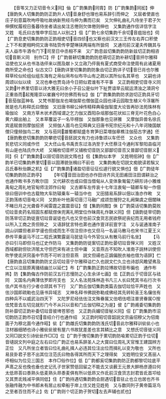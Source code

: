 <!-- { "loadSidebar": true } -->
　　【音笭又力正切音令义同】伷【广韵集韵同胄】防【广韵集韵同抝】伸【唐韵失人切集韵韵防正韵升人切音身舒也理也易系辞引而伸之　又屈者使直也庄子刻意篇吹呴呼吸吐故纳新熊经鸟伸为夀而已矣　又欠伸礼曲礼凡侍坐于君子欠伸撰杖履视日蚤暮侍坐者请出矣注志倦则欠体倦则伸也　又集韵通作信详信字注　又姓　毛氏曰古惟申字后加人以别之】伹【广韵七余切集韵千余切音疽拙也】伺【广韵息吏切集韵韵防正韵相吏切音四侦也又察也前汉文三王传左右弄口积使上下不和更相眄伺又唐书陆贽传李楚琳挟两端有所狙伺　又通司前汉灌夫传魏其与夫人益市牛酒令门下司至日中丞相不来　又广韵息兹切集韵韵防新兹切正韵相咨切音斯义同　别作□】伻【广韵普耕切集韵韵防悲萌切正韵补耕切音抨尔雅释诂使也又从也书洛诰伻来以图及献卜又立政乃伻我有夏式商受命注使周有此诸夏用商所受之命也】似古文□【唐韵详里切集韵韵防象齿切正韵详子切音巳肖也尔雅释草纶似纶组似组东海有之帛似帛布似布华山有之疏以其所似名其草也　又嗣也诗周颂以似以续　又况也奉也贾岛诗今日把似君谁有不平事　又正韵相吏切音寺义同　又韵叶养里切音以诗大雅无曰余小子召公是似叶下祉贾谊旱云赋运清浊之澒洞兮正重沓而起嵬隆崇以崔巍兮时彷佛而有似】伽【广韵集韵韵防求迦切正韵具牙切音茄伽蓝神名　又梵书那伽龙也竭伽犀也僧伽蓝众园也译云园取生植义今浮屠所居是也凡称释氏曰僧伽　又旧唐书柳公绰传精释典瑜伽智度大论皆再钞法苑珠林有瑜伽论　又南方草木状术西域谓之乞力伽又酉阳杂俎那伽花状如三脊无叶花色白心黄六瓣出舶上　又本草覆盆子一名毕楞伽　又伽那象也见骈雅　又摩伽异兽名徐氏宾逺赋兽则摩伽招贤　又频伽人面鸟也见释典又旧唐书宪宗纪元和十八年诃陵国献僧只僮频伽鸟二枚　又与茄同雄蜀都赋盛冬育笋旧菜増伽章樵注伽茄古字通】伾【唐韵敷悲切集韵韵防攀悲切音胚説文有力也诗鲁颂以车伾伾　又众也　又集韵贫悲切义同或作伾　又大伾山名书禹贡东过洛汭至于大伾蔡注今通利军黎阳县临河有山是也陆氏作大岯　又晡枚切音杯又铺枚切音防又部鄙切音否又普鄙切音噽义同】伿【广韵集韵以豉切音防説文隋也】佀【集韵似本字　又姓明佀钟】佁【广韵羊已切集韵养里切音以固滞貌张楫曰不前也　又集韵夷在切説文痴貌读若騃又吕氏春秋佁蹶之机】佂【广韵集韵诸盈切音征佂伀遽行貌又惧也】佃【广韵徒年切集韵韵防正韵亭】
　　【年切音田治田也亦作田诗齐风无田甫田注田谓耕治之也通作畋书多方畋尔田　又代耕农也或曰佃当借甸从人变体象匍匐力耕形诗小雅维禹甸之周礼地官甸师注郊作曰甸　又古卿车左传哀十七年注衷甸一辕卿车甸一作佃徐曰佃训中也古载物大车防辕乗车一辕当中也　又田猎易系辞以佃以渔亦作畋　又正韵荡练切音电义同　又韵补叶他英切音汀马融广成颂忽搜狩之礼阙槃虞之佃闇昧不睹日月之光聋昏不闻雷霆之震震音征】佄【集韵同酣】佅【广韵莫话切集韵莫败切竝音卖药名班固东都赋僸佅兜离礼明堂位作昧周礼作韎义同】但【唐韵徒旱切韵防荡旱切正韵徒亶切竝音诞徒也凡也又空也前汉食货志民欲祭祀丧纪而无用者钱府以所入工商之贡但赊之　又语辞犹言特也苐也通作亶详前亶字注　又与诞通淮南子説山训媒但者非学谩也但成而生不信注但诈也又但马一名诞马散马也宋书江夏王义恭传平乗诞马不过二程氏演繁露诞马犹徒马今外官仪从有散马前行名坐】
　　【马亦曰引马即但马也辽史作防马　又集韵韵防徒案切正韵杜晏切竝音惮义同　又姓汉西域都尉但钦济隂太守但巴宋有进士但中庸　又音燕古不知吹人淮南子説林训使但吹竽使氐厌窍虽中节而不可听注但音燕　説文但禓也正譌偏脱衣袖也借为语辞】伫【唐韵直吕切集韵韵防丈吕切竝音宁尔雅释诂伫久也説文伫久立也诗邶风瞻望弗及伫立以泣屈原离骚结幽兰以延伫】布【广韵集韵正韵竝博故切音布徧也　通作布抪】防【集韵侮古作防前汉五行志慢防之心生余详七画】佉【正韵丘于切音区与祛同　又国名内典薄佉罗即月支也　又人名法苑珠林造书凡三人长曰梵其书右行次书佉卢其书左行少者仓颉其书下行　又广韵丘伽切集韵类篇去伽切竝恰平声姓也　又佉沙国即疏勒也见唐书异域志　又神名释书佛説弥勒成佛经其先转轮圣王名儴佉有四种兵不以威武治四天下　又陀罗尼经佉佉注文殊眷属又佉呬佉呬注普贤眷属○按佉梵音去左切见就形门今不从只以音和门丘伽切释之为是】佊【广韵甫委切集韵韵防补靡切正韵补委切竝音彼埤苍邪也　又正韵兵媚切音秘义同】佋【广韵集韵市沼切韵防正韵市召切音绍介行也通作绍　又正韵时昭切音韶説文宗庙佋穆父为佋南面子为穆北面今通作昭】佌【广韵雌氏切集韵韵防浅氏切音此尔雅释训佌佌小也注材器细陋也诗小雅佌佌彼有屋六书故犹差差也言其鳞比之意　又想氏切音徙义同　又同□説文引诗佌佌作□□】位【广韵于愧切集韵于累切韵防喩累切正韵于位切音壝説文列中庭之左右曰位广韵正也易系辞圣人之大寳曰位周礼天官惟王建国辨方正位　又凡所坐立者皆曰位礼曲礼揖人必违其位注出位而揖礼以变为敬也　又所也易艮卦君子思不出其位注范氏曰物各得其所而天下之理得矣　又姓明位安又髙丽人呼相似为位见三国志　本作□俗作位】低【广韵都奚切集韵韵防正韵都黎切竝底平声髙之反也俛也垂也史记孔子世家赞低回留之不能去又谈薮王元景大醉杨彦遵曰何太低昻荅曰黍熟头低麦熟头昻黍麦俱有所以低昻又作氐前汉食货志封君皆氐首卭给又其贾氐贱减平俱同低】住【广韵持遇切集韵韵会厨遇切音驻止也立也居也齐书张融传融为中书郎未有居止权牵船于岸上住又姓见姓苑　又与数同列子黄帝篇沤鸟之至者百住而不止】佐【广韵则个切正韵子贺切左去声辅也贰也】
